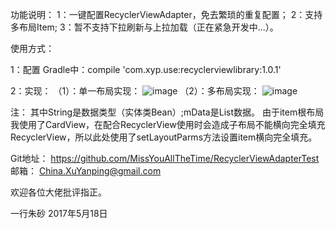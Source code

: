功能说明：
1：一键配置RecyclerViewAdapter，免去繁琐的重复配置；
2：支持多布局Item;
3：暂不支持下拉刷新与上拉加载（正在紧急开发中...）。

使用方式：

1：配置
Gradle中：compile 'com.xyp.use:recyclerviewlibrary:1.0.1'
  
2：实现：
（1）：单一布局实现：
![image](https://github.com/MissYouAllTheTime/RecyclerViewAdapterTest/blob/master/images/single_layout.png)
（2）：多布局实现：
![image](https://github.com/MissYouAllTheTime/RecyclerViewAdapterTest/blob/master/images/mutiItem_layout.png)


注：
其中String是数据类型（实体类Bean）;mData是List数据。
由于item根布局我使用了CardView，在配合RecyclerView使用时会造成子布局不能横向完全填充RecyclerView，所以此处使用了setLayoutParms方法设置item横向完全填充。

Git地址：
https://github.com/MissYouAllTheTime/RecyclerViewAdapterTest
邮箱：
China.XuYanping@gmail.com

欢迎各位大佬批评指正。

 一行朱砂
        2017年5月18日
